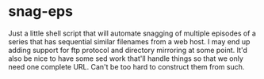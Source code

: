 # snag-eps

Just a little shell script that will automate snagging of multiple episodes of a series that has sequential similar filenames from a web host.  I may end up adding support for ftp protocol and directory mirroring at some point.  It'd also be nice to have some sed work that'll handle things so that we only need one complete URL.  Can't be too hard to construct them from such.

